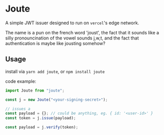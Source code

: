# Joute

A simple JWT issuer designed to run on `vercel`'s edge network.

The name is a pun on the french word 'joust', the fact that it sounds like a silly pronouncination of the vowel sounds j,w,t, and the fact that authentication is maybe like jousting somehow?

## Usage

install via `yarn add joute`, or `npm install joute`

code example:

```ts
import Joute from "joute";

const j = new Joute("<your-signing-secret>");

// issues a
const payload = {}; // could be anything, eg. { id: '<user-id>' }
const token = j.issue(payload);

const payload = j.verify(token);
```
